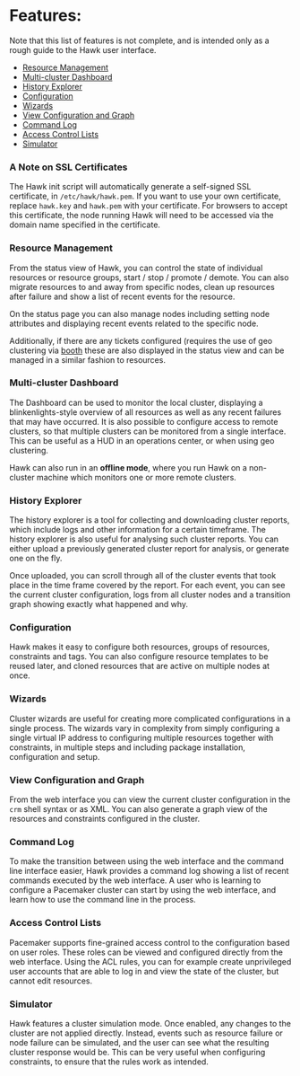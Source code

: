 # Features:

Note that this list of features is not complete, and is intended only
as a rough guide to the Hawk user interface.

- [Resource Management](#resource-management)
- [Multi-cluster Dashboard](#multi-cluster-dashboard)
- [History Explorer](#history-explorer)
- [Configuration](#configuration)
- [Wizards](#wizards)
- [View Configuration and Graph](#view-configuration-and-graph)
- [Command Log](#command-log)
- [Access Control Lists](#access-control-lists)
- [Simulator](#simulator)


### A Note on SSL Certificates 
 
The Hawk init script will automatically generate a self-signed SSL 
certificate, in `/etc/hawk/hawk.pem`.  If you want 
to use your own certificate, replace `hawk.key` and `hawk.pem` with 
your certificate. For browsers to accept this certificate, the node running Hawk will need to be accessed via the domain name specified in the certificate. 
 

### Resource Management

From the status view of Hawk, you can control the state of individual
resources or resource groups, start / stop / promote / demote. You can
also migrate resources to and away from specific nodes, clean up
resources after failure and show a list of recent events for the
resource.

On the status page you can also manage nodes including setting node
attributes and displaying recent events related to the specific node.

Additionally, if there are any tickets configured (requires the use of
geo clustering via [booth](https://github.com/ClusterLabs/booth)
these are also displayed in the status view  and can be managed in a
similar fashion to resources.

### Multi-cluster Dashboard

The Dashboard can be used to monitor the local cluster, displaying a
blinkenlights-style overview of all resources as well as any recent
failures that may have occurred. It is also possible to configure
access to remote clusters, so that multiple clusters can be monitored
from a single interface. This can be useful as a HUD in an operations
center, or when using geo clustering.

Hawk can also run in an **offline mode**, where you run Hawk on a
non-cluster machine which monitors one or more remote clusters.

### History Explorer

The history explorer is a tool for collecting and downloading cluster
reports, which include logs and other information for a certain
timeframe. The history explorer is also useful for analysing such
cluster reports. You can either upload a previously generated cluster
report for analysis, or generate one on the fly.

Once uploaded, you can scroll through all of the cluster events that
took place in the time frame covered by the report. For each event,
you can see the current cluster configuration, logs from all cluster
nodes and a transition graph showing exactly what happened and why.

### Configuration

Hawk makes it easy to configure both resources, groups of resources,
constraints and tags. You can also configure resource templates to be
reused later, and cloned resources that are active on multiple nodes
at once.

### Wizards

Cluster wizards are useful for creating more complicated
configurations in a single process. The wizards vary in complexity
from simply configuring a single virtual IP address to configuring
multiple resources together with constraints, in multiple steps and
including package installation, configuration and setup.

### View Configuration and Graph

From the web interface you can view the current cluster configuration
in the `crm` shell syntax or as XML. You can also generate a graph
view of the resources and constraints configured in the cluster.

### Command Log

To make the transition between using the web interface and the command
line interface easier, Hawk provides a command log showing a list of
recent commands executed by the web interface. A user who is learning
to configure a Pacemaker cluster can start by using the web interface,
and learn how to use the command line in the process.

### Access Control Lists

Pacemaker supports fine-grained access control to the configuration
based on user roles. These roles can be viewed and configured directly
from the web interface. Using the ACL rules, you can for example
create unprivileged user accounts that are able to log in and view the
state of the cluster, but cannot edit resources.

### Simulator

Hawk features a cluster simulation mode. Once enabled, any changes to
the cluster are not applied directly. Instead, events such as resource
failure or node failure can be simulated, and the user can see what
the resulting cluster response would be. This can be very useful when
configuring constraints, to ensure that the rules work as intended.

